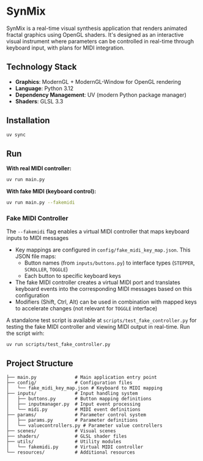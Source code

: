 # SynMix

SynMix is a real-time visual synthesis application that renders animated fractal graphics using OpenGL shaders. It's designed as an interactive visual instrument where parameters can be controlled in real-time through keyboard input, with plans for MIDI integration.

## Technology Stack
- **Graphics**: ModernGL + ModernGL-Window for OpenGL rendering
- **Language**: Python 3.12
- **Dependency Management**: UV (modern Python package manager)
- **Shaders**: GLSL 3.3

## Installation

```bash
uv sync
```

## Run

**With real MIDI controller:**
```bash
uv run main.py
```

**With fake MIDI (keyboard control):**
```bash
uv run main.py --fakemidi
```

### Fake MIDI Controller

The `--fakemidi` flag enables a virtual MIDI controller that maps keyboard inputs to MIDI messages

- Key mappings are configured in `config/fake_midi_key_map.json`. This JSON file maps:
  - Button names (from `inputs/buttons.py`) to interface types (`STEPPER`, `SCROLLER`, `TOGGLE`)
  - Each button to specific keyboard keys
- The fake MIDI controller creates a virtual MIDI port and translates keyboard events into the corresponding MIDI messages based on this configuration
- Modifiers (Shift, Ctrl, Alt) can be used in combination with mapped keys to accelerate changes (not relevant for `TOGGLE` interface)

A standalone test script is available at `scripts/test_fake_controller.py` for testing the fake MIDI controller and viewing MIDI output in real-time.
Run the script wirh:
```
uv run scripts/test_fake_controller.py
```


## Project Structure

```
├── main.py              # Main application entry point
├── config/              # Configuration files
│   └── fake_midi_key_map.json # Keyboard to MIDI mapping
├── inputs/              # Input handling system
│   ├── buttons.py       # Button mapping definitions
│   ├── inputmanager.py  # Input event processing
│   └── midi.py          # MIDI event definitions
├── params/              # Parameter control system
│   ├── params.py        # Parameter definitions
│   └── valuecontrollers.py # Parameter value controllers
├── scenes/              # Visual scenes
├── shaders/             # GLSL shader files
├── utils/               # Utility modules
│   └── fakemidi.py      # Virtual MIDI controller
└── resources/           # Additional resources
```

```
